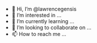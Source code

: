 - 👋 Hi, I’m @lawrencegensis
- 👀 I’m interested in ...
- 🌱 I’m currently learning ...
- 💞️ I’m looking to collaborate on ...
- 📫 How to reach me ...

<!---
lawrencegensis/lawrencegensis is a ✨ special ✨ repository because its `README.md` (this file) appears on your GitHub profile.
You can click the Preview link to take a look at your changes.
--->
